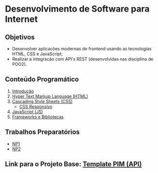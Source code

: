 # Desenvolvimento de Software para Internet

## Objetivos

+ Desenvolver aplicacões modernas de frontend usando as tecnologias HTML, CSS e JavaScript;
+ Realizar a integracão com API's REST (desenvolvidas nas disciplina de POO2).

## Conteúdo Programático

1. [Introdução](https://docs.google.com/presentation/d/1f4kWTk57WeteDIoKUyawTjw-JxUlntcGDvmTEds4wLY/edit?usp=sharing)
1. [Hyper Text Markup Language (HTML)](https://docs.google.com/presentation/d/1xiswgCKIrJhEs0_yhHl0prcaYT1dzCTFkZKZpsD4eg4/edit?usp=sharing)
1. [Cascading Style Sheets (CSS)](https://docs.google.com/presentation/d/1uaS0qbJ7mr5XErmv7YxuZXR3Lkoqb-diLdKwwzlttK8/edit?usp=sharing)
    + [CSS Responsivo](https://docs.google.com/presentation/d/11kqObIiKJBzXU_9iZvkkoICGxPTwXZPE9uaAolvtIik/edit?usp=sharing)
1. [JavaScript (JS)](https://docs.google.com/presentation/d/1eWflVoXsAFD82lxo0rm6HDCpgrLA3-20932nwqEJ1Fo/edit?usp=sharing)
1. [Frameworks e Bibliotecas](https://docs.google.com/presentation/d/1Ca6hylig_zHva4u88dmsA92QnYsdRRm680Yr9fLJs5o/edit?usp=sharing)

## Trabalhos Preparatórios

- [NP1](https://docs.google.com/document/d/1ndEKfg276AFfw79Nt5HxM-dxmiTGr1VQbR_PTDSjtdc/edit?usp=sharing)
- [NP2](https://docs.google.com/document/d/1w24iIA56uNi3qJhKJRIkRaKwEdZ-y0DIQftv0pGovA4/edit?usp=sharing)

## Link para o Projeto Base: [Template PIM (API)](https://github.com/falvojr-classes/unip-2019-2-ads-template-pim)
